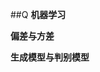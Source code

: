 ##Q **机器学习**

**偏差与方差**

**生成模型与判别模型**




<!--stackedit_data:
eyJoaXN0b3J5IjpbMTEyOTc3ODEyNSwzMjI3Mzc4LDkyNDk2MT
I4MiwtNjIzMzQxMTE2XX0=
-->